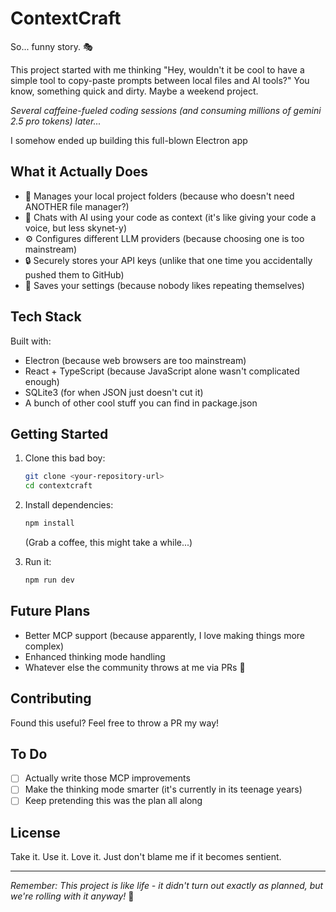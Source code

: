 # ContextCraft

So... funny story. 🎭

This project started with me thinking "Hey, wouldn't it be cool to have a simple tool to copy-paste prompts between local files and AI tools?" You know, something quick and dirty. Maybe a weekend project.

*Several caffeine-fueled coding sessions (and consuming millions of gemini 2.5 pro tokens) later...*

I somehow ended up building this full-blown Electron app

## What it Actually Does

* 📁 Manages your local project folders (because who doesn't need ANOTHER file manager?)
* 🤖 Chats with AI using your code as context (it's like giving your code a voice, but less skynet-y)
* ⚙️ Configures different LLM providers (because choosing one is too mainstream)
* 🔒 Securely stores your API keys (unlike that one time you accidentally pushed them to GitHub)
* 💾 Saves your settings (because nobody likes repeating themselves)

## Tech Stack

Built with:
* Electron (because web browsers are too mainstream)
* React + TypeScript (because JavaScript alone wasn't complicated enough)
* SQLite3 (for when JSON just doesn't cut it)
* A bunch of other cool stuff you can find in package.json

## Getting Started

1. Clone this bad boy:
   ```bash
   git clone <your-repository-url>
   cd contextcraft
   ```

2. Install dependencies:
   ```bash
   npm install
   ```
   (Grab a coffee, this might take a while...)

3. Run it:
   ```bash
   npm run dev
   ```

## Future Plans

* Better MCP support (because apparently, I love making things more complex)
* Enhanced thinking mode handling
* Whatever else the community throws at me via PRs 🎯

## Contributing

Found this useful? Feel free to throw a PR my way!

## To Do

- [ ] Actually write those MCP improvements
- [ ] Make the thinking mode smarter (it's currently in its teenage years)
- [ ] Keep pretending this was the plan all along

## License

Take it. Use it. Love it. Just don't blame me if it becomes sentient. 

---

*Remember: This project is like life - it didn't turn out exactly as planned, but we're rolling with it anyway!* 🎢